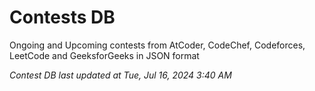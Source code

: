 # Contests DB

Ongoing and Upcoming contests from AtCoder, CodeChef, Codeforces, LeetCode and GeeksforGeeks in JSON format

*Contest DB last updated at Tue, Jul 16, 2024 3:40 AM*  
